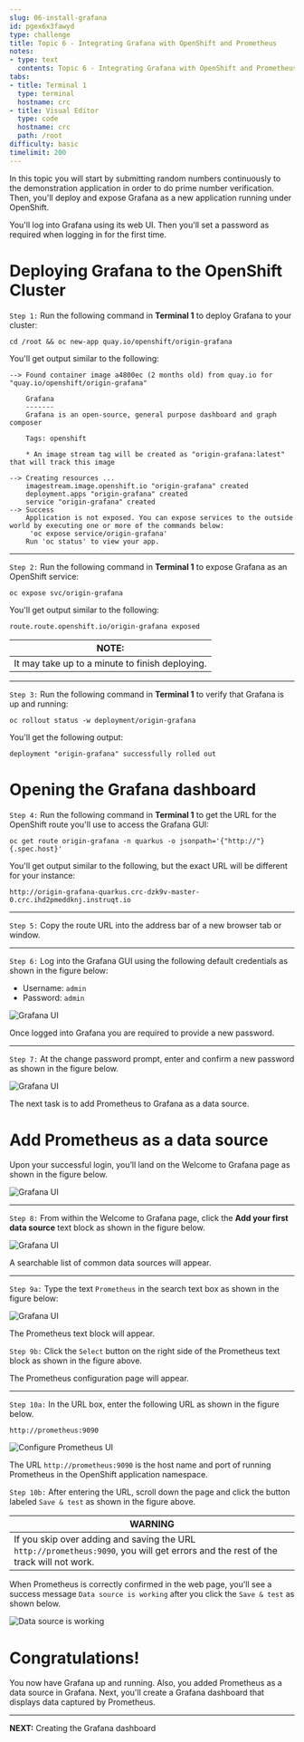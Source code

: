 ```yaml
---
slug: 06-install-grafana
id: pgex6x3fawyd
type: challenge
title: Topic 6 - Integrating Grafana with OpenShift and Prometheus
notes:
- type: text
  contents: Topic 6 - Integrating Grafana with OpenShift and Prometheus
tabs:
- title: Terminal 1
  type: terminal
  hostname: crc
- title: Visual Editor
  type: code
  hostname: crc
  path: /root
difficulty: basic
timelimit: 200
---
```

In this topic you will start by submitting random numbers continuously to the demonstration application in order to do prime number verification. Then, you'll deploy and expose Grafana as a new application running under OpenShift.

You'll log into Grafana using its web UI. Then you'll set a password as required when logging in for the first time.

# Deploying Grafana to the OpenShift Cluster

`Step 1:` Run the following command in **Terminal 1** to deploy Grafana to your cluster:

```
cd /root && oc new-app quay.io/openshift/origin-grafana
```

You'll get output similar to the following:

```
--> Found container image a4800ec (2 months old) from quay.io for "quay.io/openshift/origin-grafana"

    Grafana
    -------
    Grafana is an open-source, general purpose dashboard and graph composer

    Tags: openshift

    * An image stream tag will be created as "origin-grafana:latest" that will track this image

--> Creating resources ...
    imagestream.image.openshift.io "origin-grafana" created
    deployment.apps "origin-grafana" created
    service "origin-grafana" created
--> Success
    Application is not exposed. You can expose services to the outside world by executing one or more of the commands below:
     'oc expose service/origin-grafana'
    Run 'oc status' to view your app.
```

----

`Step 2:` Run the following command in **Terminal 1** to expose Grafana as an OpenShift service:

```
oc expose svc/origin-grafana
```

You'll get output similar to the following:

```
route.route.openshift.io/origin-grafana exposed
```
|NOTE:|
|----|
|It may take up to a minute to finish deploying.|

----

`Step 3:` Run the following command in **Terminal 1** to verify that Grafana is up and running:

```
oc rollout status -w deployment/origin-grafana
```

You'll get the following output:

```
deployment "origin-grafana" successfully rolled out
```

# Opening the Grafana dashboard

`Step 4:` Run the following command in **Terminal 1** to get the URL for the OpenShift route you'll use to access the Grafana GUI:

```
oc get route origin-grafana -n quarkus -o jsonpath='{"http://"}{.spec.host}'
```

You'll get output similar to the following, but the exact URL will be different for your instance:

```
http://origin-grafana-quarkus.crc-dzk9v-master-0.crc.ihd2pmeddknj.instruqt.io
```

----

`Step 5:` Copy the route URL into the address bar of a new browser tab or window.

----

`Step 6:` Log into the Grafana GUI using the following default credentials as shown in the figure below:


  - Username: `admin`
  - Password: `admin`

![Grafana UI](../assets/login-grafana.png)

Once logged into Grafana you are required to provide a new password.

----

`Step 7:` At the change password prompt, enter and confirm a new password as shown in the figure below.

![Grafana UI](../assets/change-grafana-password.png)

The next task is to add Prometheus to Grafana as a data source.

# Add Prometheus as a data source

Upon your successful login, you’ll land on the Welcome to Grafana page as shown in the figure below.

![Grafana UI](../assets/welcome-to-grafana-01.png)

----

`Step 8:` From within the Welcome to Grafana page, click the **Add your first data source** text block as shown in the figure below.

![Grafana UI](../assets/welcome-to-grafana-02.png)

A searchable list of common data sources will appear.

----

`Step 9a:` Type the text `Prometheus` in the search text box as shown in the figure below:

![Grafana UI](../assets/select-prometheus.png)

The Prometheus text block will appear.

`Step 9b:` Click the `Select` button on the right side of the Prometheus text block as shown in the figure above.

The Prometheus configuration page will appear.

----

`Step 10a:` In the URL box, enter the following URL as shown in the figure below.

```
http://prometheus:9090
```

![Configure Prometheus UI](../assets/configure-prometheus-in-grafana.png)

The URL `http://prometheus:9090` is the host name and port of running Prometheus in the OpenShift application namespace.


`Step 10b:` After entering the URL, scroll down the page and click the button labeled `Save & test` as shown in the figure above.

|WARNING|
|----|
|If you skip over adding and saving the URL `http://prometheus:9090`, you will get errors and the rest of the track will not work.|

When Prometheus is correctly confirmed in the web page, you'll see a success message `Data source is working` after you click the `Save & test` as shown below.

![Data source is working](../assets/datasource-is-working.png)

# Congratulations!

You now have Grafana up and running. Also, you added Prometheus as a data source in Grafana. Next, you'll create a Grafana dashboard that displays data captured by Prometheus.

----

**NEXT:** Creating the Grafana dashboard
